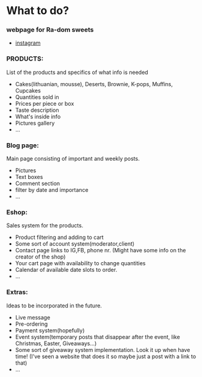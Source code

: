 # What to do?


### webpage for Ra-dom sweets

* [instagram](https://www.instagram.com/radom_sweets/)

### PRODUCTS:

List of the products and specifics of what info is needed

* Cakes(lithuanian, mousse), Deserts, Brownie, K-pops, Muffins, Cupcakes
* Quantities sold in
* Prices per piece or box
* Taste description
* What's inside info
* Pictures gallery
* ...

### Blog page:

Main page consisting of important and weekly posts.

* Pictures
* Text boxes
* Comment section
* filter by date and importance
* ...

### Eshop:

Sales system for the products.

* Product filtering and adding to cart
* Some sort of account system(moderator,client)
* Contact page links to IG,FB, phone nr. (Might have some info on the creator of the shop) 
* Your cart page with availability to change quantities
* Calendar of available date slots to order.
* ...

### Extras:

Ideas to be incorporated in the future.

* Live message
* Pre-ordering
* Payment system(hopefully)
* Event system(temporary posts that disappear after the event, like Christmas, Easter, Giveaways...)
* Some sort of giveaway system implementation. Look it up when have time! 
(I've seen a website that does it so maybe just a post with a link to that)
* ...
